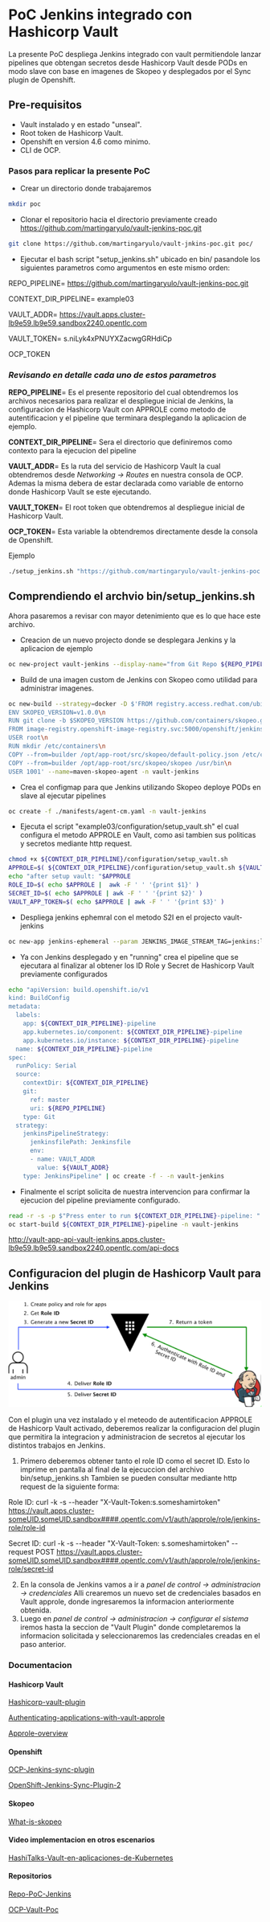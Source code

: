 # PoC Jenkins integrado con Hashicorp Vault
La presente PoC despliega Jenkins integrado con vault permitiendole lanzar pipelines que obtengan secretos desde Hashicorp Vault
desde PODs en modo slave con base en imagenes de Skopeo y desplegados por el Sync plugin de Openshift.

## Pre-requisitos
- Vault instalado y en estado "unseal".
- Root token de Hashicorp Vault.
- Openshift en version 4.6 como minimo.
- CLI de OCP.

### Pasos para replicar la presente PoC
- Crear un directorio donde trabajaremos
```sh
mkdir poc
```
- Clonar el repositorio hacia el directorio previamente creado https://github.com/martingaryulo/vault-jenkins-poc.git 

```sh
git clone https://github.com/martingaryulo/vault-jnkins-poc.git poc/
```

- Ejecutar el bash script "setup_jenkins.sh" ubicado en bin/ pasandole los siguientes parametros como argumentos en este mismo orden:

REPO_PIPELINE= https://github.com/martingaryulo/vault-jenkins-poc.git

CONTEXT_DIR_PIPELINE= example03

VAULT_ADDR= https://vault.apps.cluster-lb9e59.lb9e59.sandbox2240.opentlc.com

VAULT_TOKEN= s.niLyk4xPNUYXZacwgGRHdiCp

OCP_TOKEN


### *Revisando en detalle cada uno de estos parametros*

**REPO_PIPELINE**= Es el presente repositorio del cual obtendremos los archivos necesarios para realizar el despliegue inicial de Jenkins, la configuracion de Hashicorp Vault con APPROLE como metodo de autentificacion y el pipeline que terminara desplegando la aplicacion de ejemplo.

**CONTEXT_DIR_PIPELINE**= Sera el directorio que definiremos como contexto para la ejecucion del pipeline

**VAULT_ADDR**= Es la ruta del servicio de Hashicorp Vault la cual obtendremos desde *Networking -> Routes* en nuestra consola de OCP. Ademas la misma debera de estar declarada como variable de entorno donde Hashicorp Vault se este ejecutando.

**VAULT_TOKEN**= El root token que obtendremos al despliegue inicial de Hashicorp Vault.

**OCP_TOKEN**= Esta variable la obtendremos directamente desde la consola de Openshift.

Ejemplo
```sh
./setup_jenkins.sh "https://github.com/martingaryulo/vault-jenkins-poc.git" "example03" "https://vault.apps.cluster-lb9e59.lb9e59.sandbox2240.opentlc.com" "s.someshamirtoken" "oc login --token=sha256~sometoken --server=https://api.cluster-lb9e59.lb9e59.sandbox2240.opentlc.com:6443"   
```
## Comprendiendo el archvio bin/setup_jenkins.sh

Ahora pasaremos a revisar con mayor detenimiento que es lo que hace este archivo.

- Creacion de un nuevo projecto donde se desplegara Jenkins y la aplicacion de ejemplo
```sh
oc new-project vault-jenkins --display-name="from Git Repo ${REPO_PIPELINE} Context Dir ${CONTEXT_DIR_PIPELINE}"
```
- Build de una imagen custom de Jenkins con Skopeo como utilidad para administrar imagenes.

```sh
oc new-build --strategy=docker -D $'FROM registry.access.redhat.com/ubi8/go-toolset:latest as builder\n
ENV SKOPEO_VERSION=v1.0.0\n
RUN git clone -b $SKOPEO_VERSION https://github.com/containers/skopeo.git && cd skopeo/ && make binary-local DISABLE_CGO=1\n
FROM image-registry.openshift-image-registry.svc:5000/openshift/jenkins-agent-maven:v4.0 as final\n
USER root\n
RUN mkdir /etc/containers\n
COPY --from=builder /opt/app-root/src/skopeo/default-policy.json /etc/containers/policy.json\
COPY --from=builder /opt/app-root/src/skopeo/skopeo /usr/bin\n
USER 1001' --name=maven-skopeo-agent -n vault-jenkins
```

- Crea el configmap para que Jenkins utilizando Skopeo deploye PODs en slave al ejecutar pipelines
```sh
oc create -f ./manifests/agent-cm.yaml -n vault-jenkins
```
- Ejecuta el script "example03/configuration/setup_vault.sh" el cual configura el metodo APPROLE en Vault, como asi tambien sus politicas y secretos mediante http request.

```sh
chmod +x ${CONTEXT_DIR_PIPELINE}/configuration/setup_vault.sh
APPROLE=$( ${CONTEXT_DIR_PIPELINE}/configuration/setup_vault.sh ${VAULT_ADDR} ${VAULT_TOKEN} )
echo "after setup vault: "$APPROLE
ROLE_ID=$( echo $APPROLE |  awk -F ' ' '{print $1}' )
SECRET_ID=$( echo $APPROLE | awk -F ' ' '{print $2}' )
VAULT_APP_TOKEN=$( echo $APPROLE | awk -F ' ' '{print $3}' )
```
- Despliega jenkins ephemral con el metodo S2I en el projecto vault-jenkins

```sh
oc new-app jenkins-ephemeral --param JENKINS_IMAGE_STREAM_TAG=jenkins:latest -n vault-jenkins
```
- Ya con Jenkins desplegado y en "running" crea el pipeline que se ejecutara al finalizar al obtener los ID Role y Secret de Hashicorp Vault previamente configurados 

```sh
echo "apiVersion: build.openshift.io/v1
kind: BuildConfig
metadata:
  labels:
    app: ${CONTEXT_DIR_PIPELINE}-pipeline
    app.kubernetes.io/component: ${CONTEXT_DIR_PIPELINE}-pipeline
    app.kubernetes.io/instance: ${CONTEXT_DIR_PIPELINE}-pipeline
  name: ${CONTEXT_DIR_PIPELINE}-pipeline
spec:
  runPolicy: Serial
  source:
    contextDir: ${CONTEXT_DIR_PIPELINE}
    git:
      ref: master
      uri: ${REPO_PIPELINE}
    type: Git
  strategy:
    jenkinsPipelineStrategy:
      jenkinsfilePath: Jenkinsfile
      env:
      - name: VAULT_ADDR
        value: ${VAULT_ADDR}
    type: JenkinsPipeline" | oc create -f - -n vault-jenkins
```
- Finalmente el script solicita de nuestra intervencion para confirmar la ejecucion del pipeline previamente configurado.

```sh
read -r -s -p $"Press enter to run ${CONTEXT_DIR_PIPELINE}-pipeline: "
oc start-build ${CONTEXT_DIR_PIPELINE}-pipeline -n vault-jenkins
```

http://vault-app-api-vault-jenkins.apps.cluster-lb9e59.lb9e59.sandbox2240.opentlc.com/api-docs

## Configuracion del plugin de Hashicorp Vault para Jenkins


![app-role-jenkins-flow](images/app-role-jenkins-flow.png)

Con el plugin una vez instalado y el meteodo de autentificacion APPROLE de Hashicorp Vault activado, deberemos realizar la configuracion del plugin que permitira la integracion y administracion de secretos al ejecutar los distintos trabajos en Jenkins.
1. Primero deberemos obtener tanto el role ID como el secret ID. Esto lo imprime en pantalla al final de la ejecuccion del archivo bin/setup_jenkins.sh
Tambien se pueden consultar mediante http request de la siguiente forma:

Role ID:
curl -k -s --header "X-Vault-Token:s.someshamirtoken" https://vault.apps.cluster-someUID.someUID.sandbox####.opentlc.com/v1/auth/approle/role/jenkins-role/role-id

Secret ID: 
curl -k -s --header "X-Vault-Token: s.someshamirtoken" --request POST https://vault.apps.cluster-someUID.someUID.sandbox####.opentlc.com/v1/auth/approle/role/jenkins-role/secret-id

2. En la consola de Jenkins vamos a ir a *panel de control -> administracion -> credenciales* Alli crearemos un nuevo set de credenciales basados en Vault approle, donde ingresaremos la informacion anteriormente obtenida.
3. Luego en *panel de control -> administracion -> configurar el sistema* iremos hasta la seccion de "Vault Plugin" donde completaremos la informacion solicitada y seleccionaremos las credenciales creadas en el paso anterior.

### Documentacion

#### Hashicorp Vault
[Hashicorp-vault-plugin]

[Authenticating-applications-with-vault-approle]

[Approle-overview]


#### Openshift
[OCP-Jenkins-sync-plugin]

[OpenShift-Jenkins-Sync-Plugin-2]

#### Skopeo
[What-is-skopeo]

#### Video implementacion en otros escenarios
[HashiTalks-Vault-en-aplicaciones-de-Kubernetes]

#### Repositorios
[Repo-PoC-Jenkins]

[OCP-Vault-Poc]

[//]: #
[Authenticating-applications-with-vault-approle]: <https://www.hashicorp.com/blog/authenticating-applications-with-vault-approle>

[Hashicorp-vault-plugin]: <https://plugins.jenkins.io/hashicorp-vault-plugin/>

[Approle-overview]: <https://www.vaultproject.io/api-docs/auth/approle>

[OCP-Jenkins-sync-plugin]: <https://github.com/openshift/jenkins-sync-plugin>

[OpenShift-Jenkins-Sync-Plugin-2]: <https://docs.openshift.com/container-platform/3.11/install_config/configuring_pipeline_execution.html>

[What-is-skopeo]: <https://www.redhat.com/en/topics/containers/what-is-skopeo>

[Repo-PoC-Jenkins]: <https://github.com/martingaryulo/vault-jenkins-poc>

[OCP-Vault-Poc]: <https://github.com/ferluko/ocp-vault-poc>

[HashiTalks-Vault-en-aplicaciones-de-Kubernetes]: <https://www.youtube.com/watch?v=H8VSZN3sbJs>





